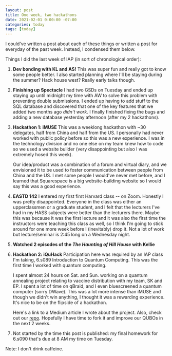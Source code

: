 ```yaml
---
layout: post
title: One week, two hackathons
date: 2021-02-01 0:00:00 -07:00
categories: today
tags: [today]
---
```


I could've written a post about each of these things or written a post for everyday of the past week. Instead, I condensed them below.  

Things I did the last week of IAP (in sort of chronological order):

1. **Dev bonding with KL and AS!** This was super fun and really got to know some people better. I also started planning where I'll be staying during the summer? Hack house west? Really early talks though.

2. **Finishing up Spectacle** I had two GSDs on Tuesday and ended up staying up until midnight my time with AW to solve this problem with preventing double submissions. I ended up having to add stuff to the SQL database and discovered that one of the key features that we added two months ago *didn't work*. I finally finished fixing the bugs and adding a new database yesterday afternoon (after my 2 hackathons).

3. **Hackathon 1: iMUSE** This was a weeklong hackathon with ~30 delegates, half from China and half from the US. I personally had never worked with public policy before so this was a new experience. I was in the technology division and no one else on my team knew how to code so we used a website builder (very disappointing but also I was extremely hosed this week). 

    Our idea/product was a combination of a forum and virtual diary, and we envisioned it to be used to foster communication between people from China and the US. I met some people I would've never met before, and I learned that Squarespace is a big website-building website so I would say this was a good experience.

4. **EASTD 142** I entered my first first Harvard class -- on Zoom. Honestly I was pretty disappointed. Everyone in the class was either an upperclassmen or a graduate student, and I felt that the lecturers I've had in my HASS subjects were better than the lecturers there. Maybe this was because it was the first lecture and it was also the first time the instructors were teaching this class as well, so I think I'm going to stick around for one more week before I (inevitably) drop it. Not a lot of work but lecture/seminar is 2:45 long on a Wednesday night.

6. **Watched 2 episodes of the *The Haunting of Hill House* with Kellie**

5. **Hackathon 2: iQuHack** Participation here was required by an IAP class I'm taking, 6.s089 Introduction to Quantum Computing. This was the first time I worked with quantum computing.  

    I spent almost 24 hours on Sat. and Sun. working on a quantum annealing project relating to vaccine distribution with my team, SK and EP. I spent a lot of time on qBraid, and I even bluescreened a quantum computer (sorry DWave). This was a lot more intense than iMUSE and though we didn't win anything, I thought it was a rewarding experience. It's nice to be on the flipside of a hackathon.  

    Here's a link to a Medium article I wrote about the project. Also, check out our [repo](https://github.com/iQuHACK/2021_1206). Hopefully I have time to fork it and improve our QUBOs in the next 2 weeks.

7. Not started by the time this post is published: my final homework for 6.s090 that's due at 8 AM my time on Tuesday.

Note: I don't drink caffeine.